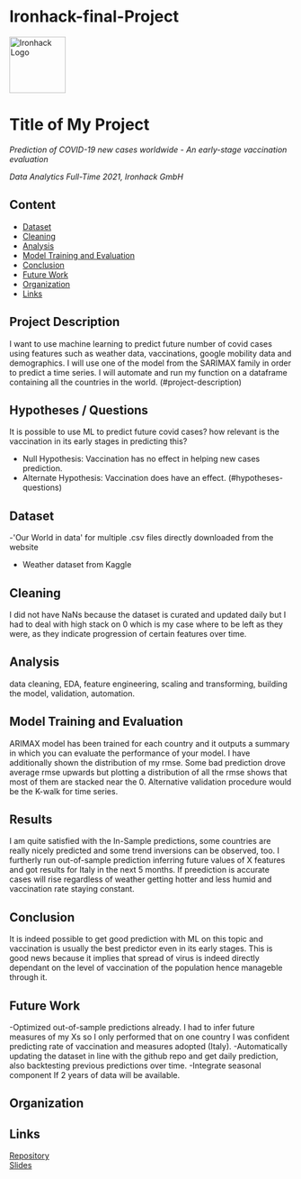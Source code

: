 # Ironhack-final-Project

<img src="https://bit.ly/2VnXWr2" alt="Ironhack Logo" width="100"/>

# Title of My Project
*Prediction of COVID-19 new cases worldwide - An early-stage vaccination evaluation*

*Data Analytics Full-Time 2021, Ironhack GmbH*

## Content
- [Dataset](#dataset)
- [Cleaning](#cleaning)
- [Analysis](#analysis)
- [Model Training and Evaluation](#model-training-and-evaluation)
- [Conclusion](#conclusion)
- [Future Work](#future-work)
- [Organization](#organization)
- [Links](#links)

## Project Description
I want to use machine learning to predict future number of covid cases using features such as weather data, vaccinations, google mobility data and demographics.
I will use one of the model from the SARIMAX family in order to predict a time series. I will automate and run my function on a dataframe containing all the countries in the world. (#project-description)

## Hypotheses / Questions
It is possible to use ML to predict future covid cases? how relevant is the vaccination in its early stages in predicting this?
- Null Hypothesis: Vaccination has no effect in helping new cases prediction.
- Alternate Hypothesis: Vaccination does have an effect. (#hypotheses-questions)

## Dataset
-'Our World in data' for multiple .csv files directly downloaded from the website
- Weather dataset from Kaggle

## Cleaning
I did not have NaNs because the dataset is curated and updated daily but I had to deal with high stack on 0 which is my case where to be left as they were, as they indicate progression of certain features over time.

## Analysis
data cleaning,
EDA,
feature engineering,
scaling and transforming,
building the model,
validation,
automation.

## Model Training and Evaluation
ARIMAX model has been trained for each country and it outputs a summary in which you can evaluate the performance of your model. I have additionally shown the distribution of my rmse. Some bad prediction drove average rmse upwards but plotting a distribution of all the rmse shows that most of them are stacked near the 0. Alternative validation procedure would be the K-walk for time series.

## Results
I am quite satisfied with the In-Sample predictions, some countries are really nicely predicted and some trend inversions can be observed, too.
I furtherly run out-of-sample prediction inferring future values of X features and got results for Italy in the next 5 months. If preediction is accurate cases will rise regardless of weather getting hotter and less humid and vaccination rate staying constant.

## Conclusion
It is indeed possible to get good prediction with ML on this topic and vaccination is usually the best predictor even in its early stages. This is good news because it implies that spread of virus is indeed directly dependant on the level of vaccination of the population hence manageble through it.

## Future Work
-Optimized out-of-sample predictions already. I had to infer future measures of my Xs so I only performed that on one country I was confident predicting rate of vaccination and measures adopted (Italy).
-Automatically updating the dataset in line with the github repo and get daily prediction, also backtesting previous predictions over time.
-Integrate seasonal component If 2 years of data will be available.

## Organization


## Links
[Repository](https://github.com/)  
[Slides](https://slides.com/)  
